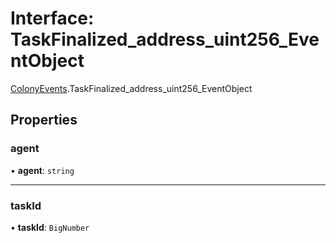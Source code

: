 # Interface: TaskFinalized\_address\_uint256\_EventObject

[ColonyEvents](../modules/ColonyEvents.md).TaskFinalized_address_uint256_EventObject

## Properties

### agent

• **agent**: `string`

___

### taskId

• **taskId**: `BigNumber`
